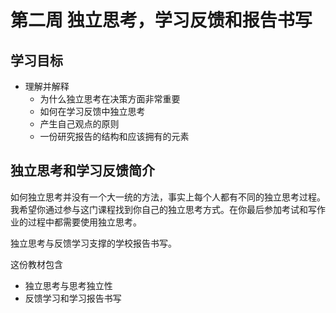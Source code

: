 # 第二周 独立思考，学习反馈和报告书写

## 学习目标
* 理解并解释
  * 为什么独立思考在决策方面非常重要
  * 如何在学习反馈中独立思考
  * 产生自己观点的原则
  * 一份研究报告的结构和应该拥有的元素

## 独立思考和学习反馈简介

如何独立思考并没有一个大一统的方法，事实上每个人都有不同的独立思考过程。我希望你通过参与这门课程找到你自己的独立思考方式。在你最后参加考试和写作业的过程中都需要使用独立思考。

独立思考与反馈学习支撑的学校报告书写。

这份教材包含
* 独立思考与思考独立性
* 反馈学习和学习报告书写
